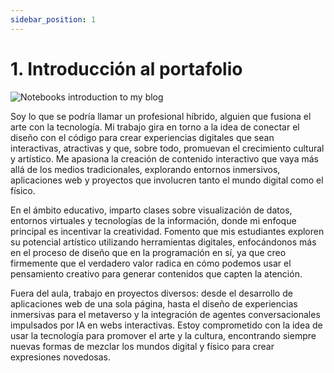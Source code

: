```yaml
---
sidebar_position: 1
---
```


# 1. Introducción al portafolio

![Notebooks introduction to my blog](https://cdn.masto.host/mastodonart/media_attachments/files/113/394/002/335/520/215/original/7f4b0c9419bf325c.jpg)

Soy lo que se podría llamar un profesional híbrido, alguien que fusiona el arte con la tecnología. Mi trabajo gira en torno a la idea de conectar el diseño con el código para crear experiencias digitales que sean interactivas, atractivas y que, sobre todo, promuevan el crecimiento cultural y artístico. Me apasiona la creación de contenido interactivo que vaya más allá de los medios tradicionales, explorando entornos inmersivos, aplicaciones web y proyectos que involucren tanto el mundo digital como el físico.

En el ámbito educativo, imparto clases sobre visualización de datos, entornos virtuales y tecnologías de la información, donde mi enfoque principal es incentivar la creatividad. Fomento que mis estudiantes exploren su potencial artístico utilizando herramientas digitales, enfocándonos más en el proceso de diseño que en la programación en sí, ya que creo firmemente que el verdadero valor radica en cómo podemos usar el pensamiento creativo para generar contenidos que capten la atención.

Fuera del aula, trabajo en proyectos diversos: desde el desarrollo de aplicaciones web de una sola página, hasta el diseño de experiencias inmersivas para el metaverso y la integración de agentes conversacionales impulsados por IA en webs interactivas. Estoy comprometido con la idea de usar la tecnología para promover el arte y la cultura, encontrando siempre nuevas formas de mezclar los mundos digital y físico para crear expresiones novedosas.